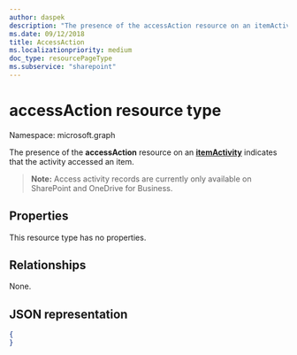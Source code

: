 ```yaml
---
author: daspek
description: "The presence of the accessAction resource on an itemActivity indicates that the activity accessed an item."
ms.date: 09/12/2018
title: AccessAction
ms.localizationpriority: medium
doc_type: resourcePageType
ms.subservice: "sharepoint"
---
```

# accessAction resource type

Namespace: microsoft.graph



The presence of the **accessAction** resource on an [**itemActivity**][activity] indicates that the activity accessed an item.

>**Note:** Access activity records are currently only available on SharePoint and OneDrive for Business.

[activity]: itemactivity.md

## Properties

This resource type has no properties.

## Relationships
None.

## JSON representation

<!-- {
  "blockType": "resource",
  "optionalProperties": [ ],
  "@type": "microsoft.graph.accessAction"
}-->

```json
{
}
```


<!--
{
  "type": "#page.annotation",
  "description": "The AccessAction object provides information about accesses of an item.",
  "keywords": "activities,activity,action,access",
  "section": "documentation",
  "tocPath": "Resources/AccessAction",
  "suppressions": []
}
-->


